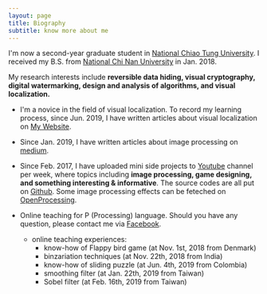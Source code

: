 ```yaml
---
layout: page
title: Biography
subtitle: know more about me
---
```

I'm now a second-year graduate student in [National Chiao Tung University](https://www.nctu.edu.tw/). I received my B.S. from [National Chi Nan University](https://www.ncnu.edu.tw/ncnuweb/) in Jan. 2018.

My research interests include **reversible data hiding, visual cryptography, digital watermarking, design and analysis of algorithms, and visual localization.**

- I'm a novice in the field of visual localization. To record my learning process, since Jun. 2019, I have written articles about visual localization on [My Website](https://hbyacademic.github.io/HBY/). 

- Since Jan. 2019, I have written articles about image processing on [medium](https://medium.com/@hbyacademic).

- Since Feb. 2017, I have uploaded mini side projects to [Youtube](https://www.youtube.com/channel/UCmVQun_KSwvPnRBDWSX8gRw/featured) channel per week, where topics including **image processing, game designing, and something interesting & informative**. The source codes are all put on [Github](https://github.com/hbyacademic). Some image processing effects can be feteched on [OpenProcessing](https://www.openprocessing.org/user/183031#sketches).

- Online teaching for P (Processing) language. Should you have any question, please contact me via [Facebook](https://www.facebook.com/HBY.academic). 
   - online teaching experiences:  
      - know-how of Flappy bird game (at Nov. 1st, 2018 from Denmark)
      - binzariation techniques (at Nov. 22th, 2018 from India)
      - know-how of sliding puzzle (at Jun. 4th, 2019 from Colombia) 
      - smoothing filter (at Jan. 22th, 2019 from Taiwan)
      - Sobel filter (at Feb. 16th, 2019 from Taiwan)
